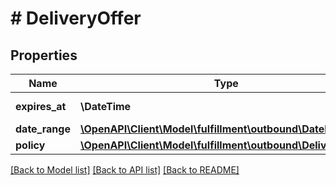 # # DeliveryOffer

## Properties

Name | Type | Description | Notes
------------ | ------------- | ------------- | -------------
**expires_at** | **\DateTime** | Date timestamp | [optional]
**date_range** | [**\OpenAPI\Client\Model\fulfillment\outbound\DateRange**](DateRange.md) |  | [optional]
**policy** | [**\OpenAPI\Client\Model\fulfillment\outbound\DeliveryPolicy**](DeliveryPolicy.md) |  | [optional]

[[Back to Model list]](../../README.md#models) [[Back to API list]](../../README.md#endpoints) [[Back to README]](../../README.md)
